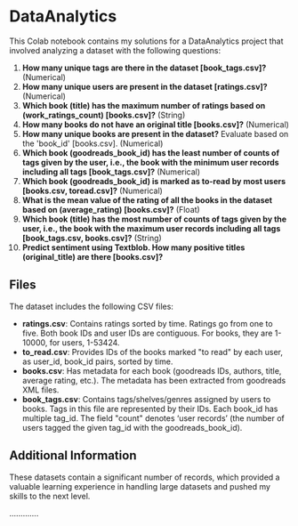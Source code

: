 # DataAnalytics

This Colab notebook contains my solutions for a DataAnalytics project that involved analyzing a dataset with the following questions:

1. **How many unique tags are there in the dataset [book_tags.csv]?** (Numerical)
2. **How many unique users are present in the dataset [ratings.csv]?** (Numerical)
3. **Which book (title) has the maximum number of ratings based on (work_ratings_count) [books.csv]?** (String)
4. **How many books do not have an original title [books.csv]?** (Numerical)
5. **How many unique books are present in the dataset?** Evaluate based on the 'book_id' [books.csv]. (Numerical)
6. **Which book (goodreads_book_id) has the least number of counts of tags given by the user, i.e., the book with the minimum user records including all tags [book_tags.csv]?** (Numerical)
7. **Which book (goodreads_book_id) is marked as to-read by most users [books.csv, toread.csv]?** (Numerical)
8. **What is the mean value of the rating of all the books in the dataset based on (average_rating) [books.csv]?** (Float)
9. **Which book (title) has the most number of counts of tags given by the user, i.e., the book with the maximum user records including all tags [book_tags.csv, books.csv]?** (String)
10. **Predict sentiment using Textblob. How many positive titles (original_title) are there [books.csv]?**

## Files

The dataset includes the following CSV files:

- **ratings.csv**: Contains ratings sorted by time. Ratings go from one to five. Both book IDs and user IDs are contiguous. For books, they are 1-10000, for users, 1-53424.
- **to_read.csv**: Provides IDs of the books marked "to read" by each user, as user_id, book_id pairs, sorted by time.
- **books.csv**: Has metadata for each book (goodreads IDs, authors, title, average rating, etc.). The metadata has been extracted from goodreads XML files.
- **book_tags.csv**: Contains tags/shelves/genres assigned by users to books. Tags in this file are represented by their IDs. Each book_id has multiple tag_id. The field "count" denotes ‘user records’ (the number of users tagged the given tag_id with the goodreads_book_id).

## Additional Information

These datasets contain a significant number of records, which provided a valuable learning experience in handling large datasets and pushed my skills to the next level.

.............
